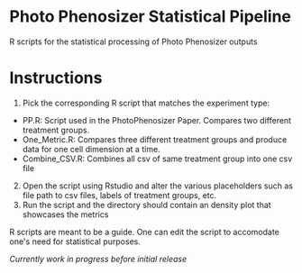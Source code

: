 # Photo Phenosizer Statistical Pipeline
R scripts for the statistical processing of Photo Phenosizer outputs

# Instructions
1. Pick the corresponding R script that matches the experiment type:
* PP.R: Script used in the PhotoPhenosizer Paper. Compares two different treatment groups.
* One_Metric.R: Compares three different treatment groups and produce data for one cell dimension at a time.
* Combine_CSV.R: Combines all csv of same treatment group into one csv file

2. Open the script using Rstudio and alter the various placeholders such as file path to csv files, labels of treatment groups, etc.
3. Run the script and the directory should contain an density plot that showcases the metrics

R scripts are meant to be a guide. One can edit the script to accomodate one's need for statistical purposes.

*Currently work in progress before initial release*
